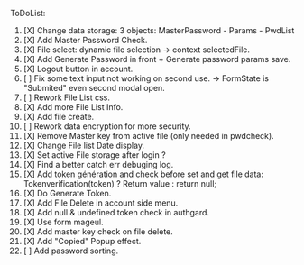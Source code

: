 ToDoList:

1. [X] Change data storage: 3 objects: MasterPassword - Params - PwdList
2. [X] Add Master Password Check.
3. [X] File select: dynamic file selection -> context selectedFile.
4. [X] Add Generate Password in front + Generate password params save.
5. [X] Logout button in account.
6. [ ] Fix some text input not working on second use. -> FormState is "Submited" even second modal open.
7. [ ] Rework File List css.
8. [X] Add more File List Info.
9. [X] Add file create.
10. [ ] Rework data encryption for more security.
11. [X] Remove Master key from active file (only needed in pwdcheck).
12. [X] Change File list Date display.
13. [X] Set active File storage after login ?
14. [X] Find a better catch err debuging log.
15. [X] Add token génération and check before set and get file data: Tokenverification(token) ? Return value : return null;
16. [X] Do Generate Token.
17. [X] Add File Delete in account side menu.
18. [X] Add null & undefined token check in authgard.
19. [X] Use form mageul.
20. [X] Add master key check on file delete.
21. [X] Add "Copied" Popup effect.
22. [ ] Add password sorting.